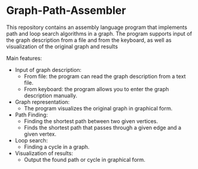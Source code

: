 # Graph-Path-Assembler
This repository contains an assembly language program that implements path and loop search algorithms in a graph. The program supports input of the graph description from a file and from the keyboard, as well as visualization of the original graph and results

Main features:

- Input of graph description:
    * From file: the program can read the graph description from a text file.
    * From keyboard: the program allows you to enter the graph description manually.
- Graph representation:
    * The program visualizes the original graph in graphical form.
- Path Finding:
    * Finding the shortest path between two given vertices.
    * Finds the shortest path that passes through a given edge and a given vertex.
- Loop search:
    * Finding a cycle in a graph.
- Visualization of results:
    * Output the found path or cycle in graphical form.
